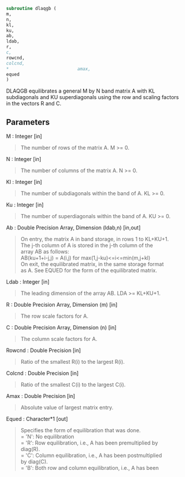 ```fortran  
subroutine dlaqgb (  
m,  
n,  
kl,  
ku,  
ab,  
ldab,  
r,  
c,  
rowcnd,  
colcnd,  
*                          amax,  
equed  
)  
```  
  
DLAQGB equilibrates a general M by N band matrix A with KL  
subdiagonals and KU superdiagonals using the row and scaling factors  
in the vectors R and C.  
  
## Parameters  
M : Integer [in]  
> The number of rows of the matrix A.  M >= 0.  
  
N : Integer [in]  
> The number of columns of the matrix A.  N >= 0.  
  
Kl : Integer [in]  
> The number of subdiagonals within the band of A.  KL >= 0.  
  
Ku : Integer [in]  
> The number of superdiagonals within the band of A.  KU >= 0.  
  
Ab : Double Precision Array, Dimension (ldab,n) [in,out]  
> On entry, the matrix A in band storage, in rows 1 to KL+KU+1.  
> The j-th column of A is stored in the j-th column of the  
> array AB as follows:  
> AB(ku+1+i-j,j) = A(i,j) for max(1,j-ku)<=i<=min(m,j+kl)  
> On exit, the equilibrated matrix, in the same storage format  
> as A.  See EQUED for the form of the equilibrated matrix.  
  
Ldab : Integer [in]  
> The leading dimension of the array AB.  LDA >= KL+KU+1.  
  
R : Double Precision Array, Dimension (m) [in]  
> The row scale factors for A.  
  
C : Double Precision Array, Dimension (n) [in]  
> The column scale factors for A.  
  
Rowcnd : Double Precision [in]  
> Ratio of the smallest R(i) to the largest R(i).  
  
Colcnd : Double Precision [in]  
> Ratio of the smallest C(i) to the largest C(i).  
  
Amax : Double Precision [in]  
> Absolute value of largest matrix entry.  
  
Equed : Character*1 [out]  
> Specifies the form of equilibration that was done.  
> = 'N':  No equilibration  
> = 'R':  Row equilibration, i.e., A has been premultiplied by  
> diag(R).  
> = 'C':  Column equilibration, i.e., A has been postmultiplied  
> by diag(C).  
> = 'B':  Both row and column equilibration, i.e., A has been  
  
